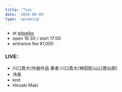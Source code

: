 ```yaml
---
title: 'Tsui'
date: '2020-08-09'
type: 'upcoming'
---
```


* at [eitoeiko](http://eitoeiko.com)
* open 16:30 / start 17:00
* entrance fee ¥1,000

### LIVE:
* 川口貴大(作曲作品 奏者:川口貴大/神田聡/山口晋似郎)
* 冷泉
* knd
* Hiroaki Maki